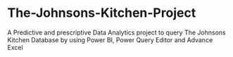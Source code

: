 # The-Johnsons-Kitchen-Project
A Predictive and prescriptive Data Analytics project to query The Johnsons Kitchen Database by using Power BI, Power Query Editor and Advance Excel
